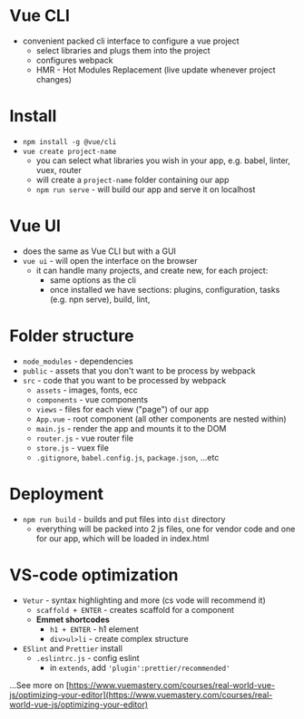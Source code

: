 # Vue CLI

* convenient packed cli interface to configure a vue project
  * select libraries and plugs them into the project
  * configures webpack
  * HMR - Hot Modules Replacement (live update whenever project changes)

# Install

* `npm install -g @vue/cli`
* `vue create project-name`
  * you can select what libraries you wish in your app, e.g. babel, linter, vuex, router
  * will create a `project-name` folder containing our app
  * `npm run serve` - will build our app and serve it on localhost

# Vue UI

* does the same as Vue CLI but with a GUI
* `vue ui` - will open the interface on the browser
  * it can handle many projects, and create new, for each project:
    * same options as the cli
    * once installed we have sections: plugins, configuration, tasks (e.g. npn serve), build, lint, 

# Folder structure

* `node_modules` - dependencies
* `public` - assets that you don't want to be process by webpack
* `src` - code that you want to be processed by webpack
  * `assets` - images, fonts, ecc
  * `components` - vue components
  * `views` - files for each view ("page") of our app
  * `App.vue` - root component (all other components are nested within)
  * `main.js` - render the app and mounts it to the DOM
  * `router.js` - vue router file
  * `store.js` - vuex file
  * `.gitignore`, `babel.config.js`, `package.json`, ...etc

# Deployment

* `npm run build` - builds and put files into `dist` directory
  * everything will be packed into 2 js files, one for vendor code and one for our app, which will be loaded in index.html

# VS-code optimization

* `Vetur` - syntax highlighting and more (cs vode will recommend it)
  * `scaffold + ENTER` - creates scaffold for a component
  * __Emmet shortcodes__ 
    * `h1 + ENTER` - h1 element
    * `div>ul>li` - create complex structure
* `ESlint` and `Prettier` install
  * `.eslintrc.js` - config eslint
    * in `extends`, add `'plugin':prettier/recommended'`

...See more on [https://www.vuemastery.com/courses/real-world-vue-js/optimizing-your-editor](https://www.vuemastery.com/courses/real-world-vue-js/optimizing-your-editor)